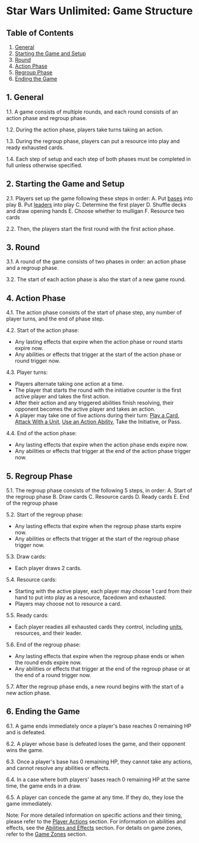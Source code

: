 # Star Wars Unlimited: Game Structure

## Table of Contents
1. [General](#1-general)
2. [Starting the Game and Setup](#2-starting-the-game-and-setup)
3. [Round](#3-round)
4. [Action Phase](#4-action-phase)
5. [Regroup Phase](#5-regroup-phase)
6. [Ending the Game](#6-ending-the-game)

## 1. General
1.1. A game consists of multiple rounds, and each round consists of an action phase and regroup phase.

1.2. During the action phase, players take turns taking an action.

1.3. During the regroup phase, players can put a resource into play and ready exhausted cards.

1.4. Each step of setup and each step of both phases must be completed in full unless otherwise specified.

## 2. Starting the Game and Setup
2.1. Players set up the game following these steps in order:
   A. Put [bases](card-types.md#2-base) into play
   B. Put [leaders](card-types.md#4-leader) into play
   C. Determine the first player
   D. Shuffle decks and draw opening hands
   E. Choose whether to mulligan
   F. Resource two cards

2.2. Then, the players start the first round with the first action phase.

## 3. Round
3.1. A round of the game consists of two phases in order: an action phase and a regroup phase.

3.2. The start of each action phase is also the start of a new game round.

## 4. Action Phase
4.1. The action phase consists of the start of phase step, any number of player turns, and the end of phase step.

4.2. Start of the action phase:
   - Any lasting effects that expire when the action phase or round starts expire now.
   - Any abilities or effects that trigger at the start of the action phase or round trigger now.

4.3. Player turns:
   - Players alternate taking one action at a time.
   - The player that starts the round with the initiative counter is the first active player and takes the first action.
   - After their action and any triggered abilities finish resolving, their opponent becomes the active player and takes an action.
   - A player may take one of five actions during their turn: [Play a Card](player-actions.md#2-play-a-card), [Attack With a Unit](player-actions.md#3-attack-with-a-unit), [Use an Action Ability](player-actions.md#4-use-an-action-ability), Take the Initiative, or Pass.

4.4. End of the action phase:
   - Any lasting effects that expire when the action phase ends expire now.
   - Any abilities or effects that trigger at the end of the action phase trigger now.

## 5. Regroup Phase
5.1. The regroup phase consists of the following 5 steps, in order:
   A. Start of the regroup phase
   B. Draw cards
   C. Resource cards
   D. Ready cards
   E. End of the regroup phase

5.2. Start of the regroup phase:
   - Any lasting effects that expire when the regroup phase starts expire now.
   - Any abilities or effects that trigger at the start of the regroup phase trigger now.

5.3. Draw cards:
   - Each player draws 2 cards.

5.4. Resource cards:
   - Starting with the active player, each player may choose 1 card from their hand to put into play as a resource, facedown and exhausted.
   - Players may choose not to resource a card.

5.5. Ready cards:
   - Each player readies all exhausted cards they control, including [units](card-types.md#5-unit), resources, and their leader.

5.6. End of the regroup phase:
   - Any lasting effects that expire when the regroup phase ends or when the round ends expire now.
   - Any abilities or effects that trigger at the end of the regroup phase or at the end of a round trigger now.

5.7. After the regroup phase ends, a new round begins with the start of a new action phase.

## 6. Ending the Game
6.1. A game ends immediately once a player's base reaches 0 remaining HP and is defeated.

6.2. A player whose base is defeated loses the game, and their opponent wins the game.

6.3. Once a player's base has 0 remaining HP, they cannot take any actions, and cannot resolve any abilities or effects.

6.4. In a case where both players' bases reach 0 remaining HP at the same time, the game ends in a draw.

6.5. A player can concede the game at any time. If they do, they lose the game immediately.

Note: For more detailed information on specific actions and their timing, please refer to the [Player Actions](player-actions.md) section. For information on abilities and effects, see the [Abilities and Effects](abilities-and-effects.md) section. For details on game zones, refer to the [Game Zones](game-zones.md) section.